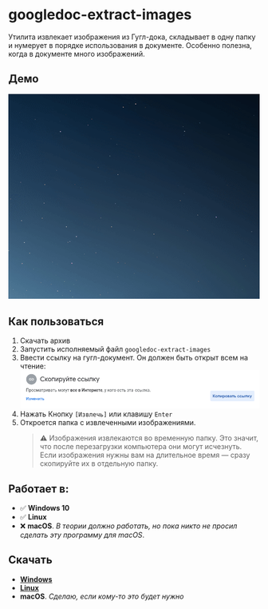 # googledoc-extract-images
Утилита извлекает изображения из Гугл-дока, складывает в одну папку и нумерует в порядке использования в документе.
Особенно полезна, когда в документе много изображений.


## Демо
![googledoc-extact-images demo](/img/demo.gif)


## Как пользоваться
1. Скачать архив
1. Запустить исполняемый файл `googledoc-extract-images`
1. Ввести ссылку на гугл-документ. Он должен быть открыт всем на чтение:
![googledoc-extact-images share](img/share.png)
1. Нажать Кнопку `[Извлечь]` или клавишу `Enter`
1. Откроется папка с извлеченными изображениями.
    >⚠️ Изображения извлекаются во временную папку. Это значит, что после перезагрузки компьютера они могут исчезнуть. Если изображения нужны вам на длительное время — сразу скопируйте их в отдельную папку.


## Работает в:
- ✅ **Windows 10**
- ✅ **Linux**
- ❌ **macOS**. *В теории должно работать, но пока никто не просил сделать эту программу для macOS*.


## Скачать
- **[Windows](https://github.com/Morion-Self/googledoc-extract-images/releases/download/v0.3.0/googledoc-extract-images-win.7z)**
- **[Linux](https://github.com/Morion-Self/googledoc-extract-images/releases/download/v0.3.0/googledoc-extract-images-lin.7z)**
- **macOS**. *Сделаю, если кому-то это будет нужно*
